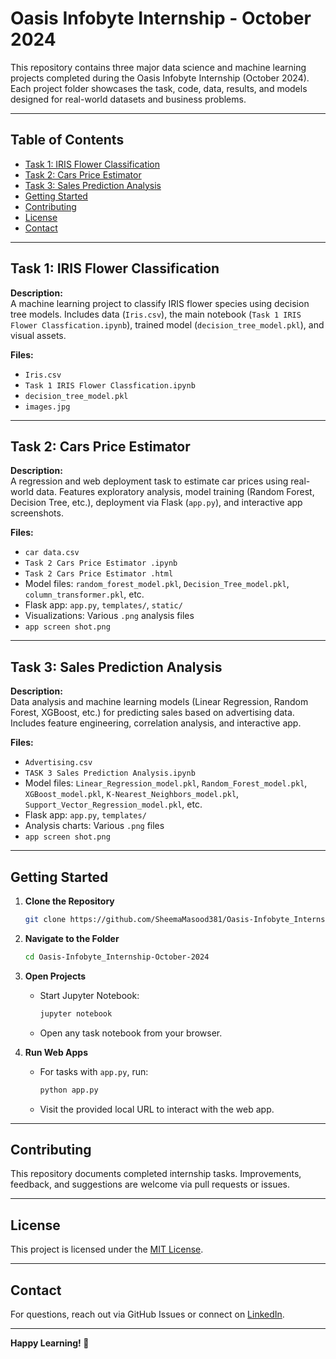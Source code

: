 # Oasis Infobyte Internship - October 2024

This repository contains three major data science and machine learning projects completed during the Oasis Infobyte Internship (October 2024). Each project folder showcases the task, code, data, results, and models designed for real-world datasets and business problems.

---

## Table of Contents

- [Task 1: IRIS Flower Classification](#task-1-iris-flower-classification)
- [Task 2: Cars Price Estimator](#task-2-cars-price-estimator)
- [Task 3: Sales Prediction Analysis](#task-3-sales-prediction-analysis)
- [Getting Started](#getting-started)
- [Contributing](#contributing)
- [License](#license)
- [Contact](#contact)

---

## Task 1: IRIS Flower Classification

**Description:**  
A machine learning project to classify IRIS flower species using decision tree models. Includes data (`Iris.csv`), the main notebook (`Task 1 IRIS Flower Classfication.ipynb`), trained model (`decision_tree_model.pkl`), and visual assets.

**Files:**  
- `Iris.csv`  
- `Task 1 IRIS Flower Classfication.ipynb`  
- `decision_tree_model.pkl`  
- `images.jpg`  

---

## Task 2: Cars Price Estimator

**Description:**  
A regression and web deployment task to estimate car prices using real-world data. Features exploratory analysis, model training (Random Forest, Decision Tree, etc.), deployment via Flask (`app.py`), and interactive app screenshots.

**Files:**  
- `car data.csv`  
- `Task 2 Cars Price Estimator .ipynb`  
- `Task 2 Cars Price Estimator .html`  
- Model files: `random_forest_model.pkl`, `Decision_Tree_model.pkl`, `column_transformer.pkl`, etc.  
- Flask app: `app.py`, `templates/`, `static/`  
- Visualizations: Various `.png` analysis files  
- `app screen shot.png`  

---

## Task 3: Sales Prediction Analysis

**Description:**  
Data analysis and machine learning models (Linear Regression, Random Forest, XGBoost, etc.) for predicting sales based on advertising data. Includes feature engineering, correlation analysis, and interactive app.

**Files:**  
- `Advertising.csv`  
- `TASK 3 Sales Prediction Analysis.ipynb`  
- Model files: `Linear_Regression_model.pkl`, `Random_Forest_model.pkl`, `XGBoost_model.pkl`, `K-Nearest_Neighbors_model.pkl`, `Support_Vector_Regression_model.pkl`, etc.  
- Flask app: `app.py`, `templates/`  
- Analysis charts: Various `.png` files  
- `app screen shot.png`  

---

## Getting Started

1. **Clone the Repository**
   ```bash
   git clone https://github.com/SheemaMasood381/Oasis-Infobyte_Internship-October-2024.git
   ```
2. **Navigate to the Folder**
   ```bash
   cd Oasis-Infobyte_Internship-October-2024
   ```
3. **Open Projects**
   - Start Jupyter Notebook:
     ```bash
     jupyter notebook
     ```
   - Open any task notebook from your browser.

4. **Run Web Apps**
   - For tasks with `app.py`, run:
     ```bash
     python app.py
     ```
   - Visit the provided local URL to interact with the web app.

---

## Contributing

This repository documents completed internship tasks. Improvements, feedback, and suggestions are welcome via pull requests or issues.

---

## License

This project is licensed under the [MIT License](LICENSE).

---

## Contact

For questions, reach out via GitHub Issues or connect on [LinkedIn](https://www.linkedin.com/in/sheemamasood381/).

---

**Happy Learning! 🚀**
